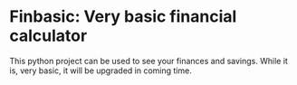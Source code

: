   # Finbasic: Very basic financial calculator
  This python project can be used to see your finances and savings. While it is, very basic, it will be upgraded in coming time.
  

